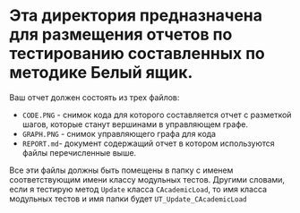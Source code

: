 # Эта директория предназначена для размещения отчетов по тестированию составленных по методике Белый ящик.

Ваш отчет должен состоять из трех файлов:
- `CODE.PNG` - снимок кода для которого составляется отчет с разметкой шагов, которые станут вершинами в управляющем графе.
- `GRAPH.PNG` - снимок управляющего графа для кода
- `REPORT.md`- документ содержащий отчет в котором используются файлы перечисленные выше.

Все эти файлы должны быть помещены в папку с именем соответствующим имени классу модульных тестов. Другими словами, если я тестирую метод `Update` класса `CAcademicLoad`, то имя класса модульных тестов и имя папки будет `UT_Update_CAcademicLoad`
